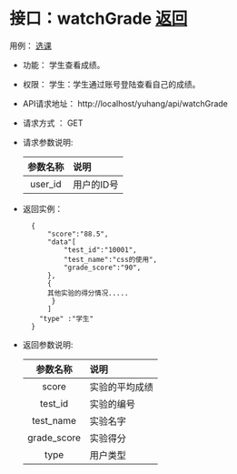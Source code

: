 # 接口：watchGrade [返回](../README.md)
用例： [选课](../用例/选课.md)

- 功能：
    学生查看成绩。

- 权限：
    学生：学生通过账号登陆查看自己的成绩。

- API请求地址：
    http://localhost/yuhang/api/watchGrade

- 请求方式 ：
    GET

- 请求参数说明:

  |参数名称|说明|
  |:---------:|:--------------------------------------------------------|
  |user_id|用户的ID号|

- 返回实例：

        {
            "score":"88.5",
            "data"[
                "test_id":"10001",
                "test_name":"css的使用",
                "grade_score":"90",
            },
            {
            其他实验的得分情况.....
             }
            ]
          "type" :"学生"
        }

- 返回参数说明:

  |参数名称|说明|
  |:---------:|:--------------------------------------------------------|
  |score|实验的平均成绩|
  |test_id|实验的编号|
  |test_name|实验名字|
  |grade_score|实验得分|
  |type|用户类型|

